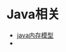 
# Java相关

- [java内存模型](https://github.com/xinghalo/coder_life/blob/master/Java%E7%9B%B8%E5%85%B3/java%E5%86%85%E5%AD%98%E6%A8%A1%E5%9E%8B.md)
- 